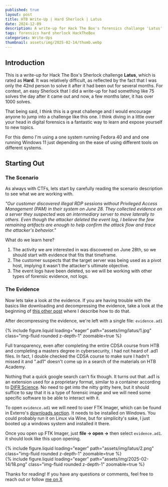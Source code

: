 ```yaml
---
published: true
layout: post
title: HTB Write-Up | Hard Sherlock | Latus
date: 2024-12-09
description: A write-up for Hack The Box's forensics challange 'Latus'
tags: forensics hard sherlock HackTheBox 
categories: Write-Ups
thumbnail: assets/img/2025-02-14/thumb.webp
---
```


## Introduction

This is a write-up for Hack The Box's Sherlock challenge **Latus**, which is rated as **Hard**. It was relatively difficult, as reflected by the fact that I was only the 42nd person to solve it after it had been out for several months. For context, an easy Sherlock that I did a write-up for had something like 75 solves the day after it came out and now, a few months later, it has over 1000 solves.

That being said, I think this is a great challenge and I would encourage anyone to jump into a challenge like this one. I think diving in a little over your head in digital forensics is a fantastic way to learn and expose yourself to new topics.

For this demo I'm using a one system running Fedora 40 and and one running Windows 11 just depending on the ease of using different tools on different systems.

## Starting Out

### The Scenario

As always with CTFs, lets start by carefully reading the scenario description to see what we are working with.

*"Our customer discovered illegal RDP sessions without Privileged Access Management (PAM) in their system on June 28. They collected evidence on a server they suspected was an intermediary server to move laterally to others. Even though the attacker deleted the event log, I believe the few remaining artifacts are enough to help confirm the attack flow and trace the attacker's behavior."*

What do we learn here?

1. The activity we are interested in was discovered on June 28th, so we should start with evidence that fits that timeframe.
2. The customer suspects that the target server was being used as a pivot host, implying it wasn't the attacker's ultimate objective.
3. The event logs have been deleted, so we will be working with other types of forensic evidence, not logs.

### The Evidence

Now lets take a look at the evidence. If you are having trouble with the basics like downloading and decompressing the evidence, take a look at the beginning of [this other post](/blog/2024/Compromised-Write-Up/) where I describe how to do that.

After decompressing the evidence, we're left with a single file: `evidence.ad1`

<div class="row mt-3">
    <div class="col-sm mt-3 mt-md-0">
        {% include figure.liquid loading="eager" path="assets/img/latus/1.jpg" class="img-fluid rounded z-depth-1" zoomable=true %}
    </div>
</div>

Full transparency, even after completing the entire CDSA course from HTB and completing a masters degree in cybersecurity, I had not heard of .ad1 files. In fact, I double checked the CDSA course to make sure I hadn't missed it and ".ad1" doesn't come up in a search of the materials on HTB Academy.

Nothing that a quick google search can't fix though. It turns out that .ad1 is an extension used for a proprietary format, similar to a container according to [DIFR Science](https://dfir.science/2021/09/What-is-an-AD1.html). No need to get into the nitty gritty here, but it should suffice to say that it is a type of forensic image and we will need some specific software to be able to interact with it. 

To open `evidence.ad1` we will need to user FTK Imager, which can be found in Exterro's [downloads section](https://www.exterro.com/ftk-product-downloads). It needs to be installed on Windows. You could probably run it on Linux via Wine, but for simplicity's sake, I just booted up a windows system and installed it there.

Once you open up FTK Imager, just **file -> open ->** then select `evidence.ad1`. it should look like this upon opening.

<div class="row mt-3">
    <div class="col-sm mt-3 mt-md-0">
        {% include figure.liquid loading="eager" path="assets/img/latus/2.png" class="img-fluid rounded z-depth-1" zoomable=true %}
    </div>
</div>



<div class="row mt-3">
    <div class="col-sm mt-3 mt-md-0">
        {% include figure.liquid loading="eager" path="assets/img/2025-02-14/18.png" class="img-fluid rounded z-depth-1" zoomable=true %}
    </div>
</div>


Thanks for reading! If you have any questions or comments, feel free to reach out or follow [me on X](https://x.com/its_rad_io)

